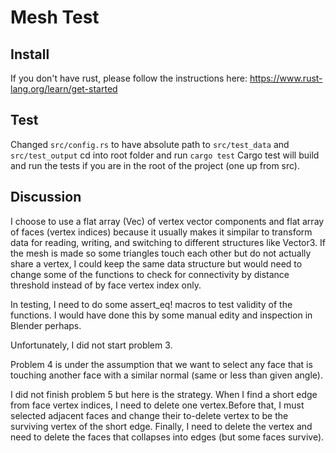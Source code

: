 # Mesh Test

## Install 
If you don't have rust, please follow the instructions here: 
https://www.rust-lang.org/learn/get-started

## Test
Changed ```src/config.rs``` to have absolute path to ```src/test_data``` and ```src/test_output```
cd into root folder and run ```cargo test``` 
Cargo test will build and run the tests if you are in the root of the project (one up from src).

## Discussion 
I choose to use a flat array (Vec) of vertex vector components and flat array of faces (vertex indices) because it usually makes it simpilar to transform data
for reading, writing, and switching to different structures like Vector3. If the mesh is made so some triangles touch each other but do not actually share a vertex, I could keep the same data structure but would need to change some of the functions to check for connectivity by distance threshold instead of by face vertex index only.

In testing, I need to do some assert_eq! macros to test validity of the functions. I would have done this by some manual edity and inspection in Blender perhaps.

Unfortunately, I did not start problem 3.

Problem 4 is under the assumption that we want to select any face that is touching another face with a similar normal (same or less than given angle).

I did not finish problem 5 but here is the strategy. When I find a short edge from face vertex indices, I need to delete one vertex.Before that, I must selected adjacent faces and change their to-delete vertex to be the surviving vertex of the short edge. Finally, I need to delete the vertex and need to delete the faces that collapses into edges (but some faces survive).



